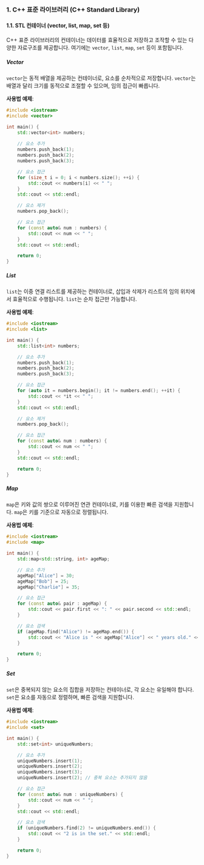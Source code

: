 ### 1. C++ 표준 라이브러리 (C++ Standard Library)

#### 1.1. STL 컨테이너 (vector, list, map, set 등)

C++ 표준 라이브러리의 컨테이너는 데이터를 효율적으로 저장하고 조작할 수 있는 다양한 자료구조를 제공합니다. 여기에는 `vector`, `list`, `map`, `set` 등이 포함됩니다.

##### Vector
`vector`는 동적 배열을 제공하는 컨테이너로, 요소를 순차적으로 저장합니다. `vector`는 배열과 달리 크기를 동적으로 조절할 수 있으며, 임의 접근이 빠릅니다.

**사용법 예제**:

```cpp
#include <iostream>
#include <vector>

int main() {
    std::vector<int> numbers;
    
    // 요소 추가
    numbers.push_back(1);
    numbers.push_back(2);
    numbers.push_back(3);

    // 요소 접근
    for (size_t i = 0; i < numbers.size(); ++i) {
        std::cout << numbers[i] << " ";
    }
    std::cout << std::endl;

    // 요소 제거
    numbers.pop_back();

    // 요소 접근
    for (const auto& num : numbers) {
        std::cout << num << " ";
    }
    std::cout << std::endl;

    return 0;
}
```

##### List
`list`는 이중 연결 리스트를 제공하는 컨테이너로, 삽입과 삭제가 리스트의 임의 위치에서 효율적으로 수행됩니다. `list`는 순차 접근만 가능합니다.

**사용법 예제**:

```cpp
#include <iostream>
#include <list>

int main() {
    std::list<int> numbers;

    // 요소 추가
    numbers.push_back(1);
    numbers.push_back(2);
    numbers.push_back(3);

    // 요소 접근
    for (auto it = numbers.begin(); it != numbers.end(); ++it) {
        std::cout << *it << " ";
    }
    std::cout << std::endl;

    // 요소 제거
    numbers.pop_back();

    // 요소 접근
    for (const auto& num : numbers) {
        std::cout << num << " ";
    }
    std::cout << std::endl;

    return 0;
}
```

##### Map
`map`은 키와 값의 쌍으로 이루어진 연관 컨테이너로, 키를 이용한 빠른 검색을 지원합니다. `map`은 키를 기준으로 자동으로 정렬됩니다.

**사용법 예제**:

```cpp
#include <iostream>
#include <map>

int main() {
    std::map<std::string, int> ageMap;

    // 요소 추가
    ageMap["Alice"] = 30;
    ageMap["Bob"] = 25;
    ageMap["Charlie"] = 35;

    // 요소 접근
    for (const auto& pair : ageMap) {
        std::cout << pair.first << ": " << pair.second << std::endl;
    }

    // 요소 검색
    if (ageMap.find("Alice") != ageMap.end()) {
        std::cout << "Alice is " << ageMap["Alice"] << " years old." << std::endl;
    }

    return 0;
}
```

##### Set
`set`은 중복되지 않는 요소의 집합을 저장하는 컨테이너로, 각 요소는 유일해야 합니다. `set`은 요소를 자동으로 정렬하며, 빠른 검색을 지원합니다.

**사용법 예제**:

```cpp
#include <iostream>
#include <set>

int main() {
    std::set<int> uniqueNumbers;

    // 요소 추가
    uniqueNumbers.insert(1);
    uniqueNumbers.insert(2);
    uniqueNumbers.insert(3);
    uniqueNumbers.insert(2); // 중복 요소는 추가되지 않음

    // 요소 접근
    for (const auto& num : uniqueNumbers) {
        std::cout << num << " ";
    }
    std::cout << std::endl;

    // 요소 검색
    if (uniqueNumbers.find(2) != uniqueNumbers.end()) {
        std::cout << "2 is in the set." << std::endl;
    }

    return 0;
}
```
